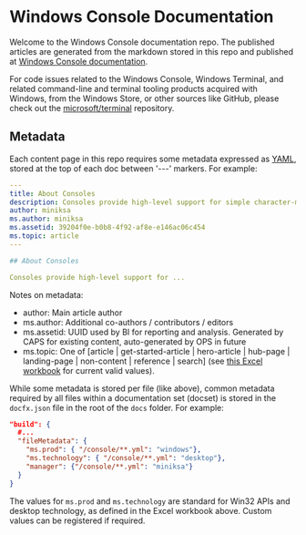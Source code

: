 # Windows Console Documentation

Welcome to the Windows Console documentation repo. The published articles are generated from the markdown stored in this repo and published at [Windows Console documentation](https://docs.microsoft.com/windows/console/).

For code issues related to the Windows Console, Windows Terminal, and related command-line and terminal tooling products acquired with Windows, from the Windows Store, or other sources like GitHub, please check out the [microsoft/terminal](https://github.com/microsoft/terminal) repository.

## Metadata

Each content page in this repo requires some metadata expressed as [YAML](https://en.wikipedia.org/wiki/YAML), stored at the top of each doc between '---' markers. For example:

```yaml
---
title: About Consoles
description: Consoles provide high-level support for simple character-mode applications that interact with the user by using functions that read from standard input and write to standard output or standard error.
author: miniksa
ms.author: miniksa
ms.assetid: 39204f0e-b0b8-4f92-af8e-e146ac06c454
ms.topic: article
---

## About Consoles

Consoles provide high-level support for ...
```

Notes on metadata:

* author: Main article author
* ms.author: Additional co-authors / contributors / editors
* ms.assetid: UUID used by BI for reporting and analysis. Generated by CAPS for existing content, auto-generated by OPS in future
* ms.topic: One of [article | get-started-article | hero-article | hub-page | landing-page | non-content | reference | search] (see [this Excel workbook](https://microsoft.sharepoint.com/teams/STBCSI/Insights/_layouts/15/WopiFrame.aspx?sourcedoc=%7b7A321BF1-0611-4184-84DA-A0E964C435FA%7d&file=WEDCS_MasterList_CSIValues.xlsx&action=default&IsList=1&ListId=%7b46B17C8A-CD7E-47ED-A1B6-F2B654B55E2B%7d&ListItemId=969) for current valid values).

While some metadata is stored per file (like above), common metadata required by all files within a documentation set (docset) is stored in the `docfx.json` file in the root of the `docs` folder. For example:

```json
"build": {
  #...
  "fileMetadata": {
    "ms.prod": { "/console/**.yml": "windows"},
    "ms.technology": { "/console/**.yml": "desktop"},
    "manager": {"/console/**.yml": "miniksa"}
  }
}
```

The values for `ms.prod` and `ms.technology` are standard for Win32 APIs and desktop technology, as defined in the Excel workbook above. Custom values can be registered if required.

